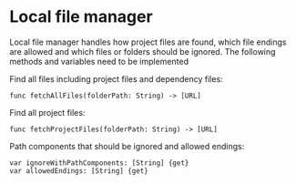 # Local file manager

Local file manager handles how project files are found, which file endings are allowed and which files or folders should be ignored. The following methods and variables need to be implemented

Find all files including project files and dependency files:
    
    func fetchAllFiles(folderPath: String) -> [URL]
     
Find all project files: 

    func fetchProjectFiles(folderPath: String) -> [URL]
    
Path components that should be ignored and allowed endings: 

    var ignoreWithPathComponents: [String] {get}
    var allowedEndings: [String] {get}
